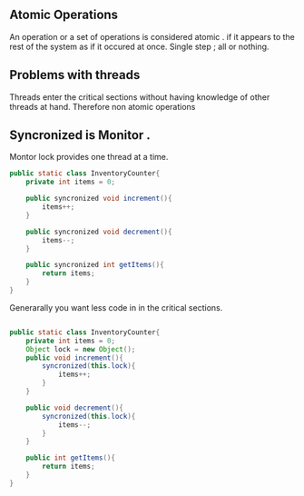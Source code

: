 ## Atomic Operations
An operation or a set of operations is considered atomic . if it appears to the rest of the system as if it occured at once. Single step ; all or nothing. 

## Problems with threads

Threads enter the critical sections without having knowledge of other threads at hand. Therefore non atomic operations 

## Syncronized is Monitor . 

Montor lock provides one thread at a time. 

```java
public static class InventoryCounter{
    private int items = 0;

    public syncronized void increment(){
        items++;
    }

    public syncronized void decrement(){
        items--;
    }  

    public syncronized int getItems(){
        return items;
    }
}

```
Generarally you want less code in in the critical sections. 


```java

public static class InventoryCounter{
    private int items = 0;
    Object lock = new Object();
    public void increment(){
        syncronized(this.lock){
            items++;
        }
    }

    public void decrement(){
        syncronized(this.lock){
            items--;
        }
    }  

    public int getItems(){
        return items;
    }
}

```
